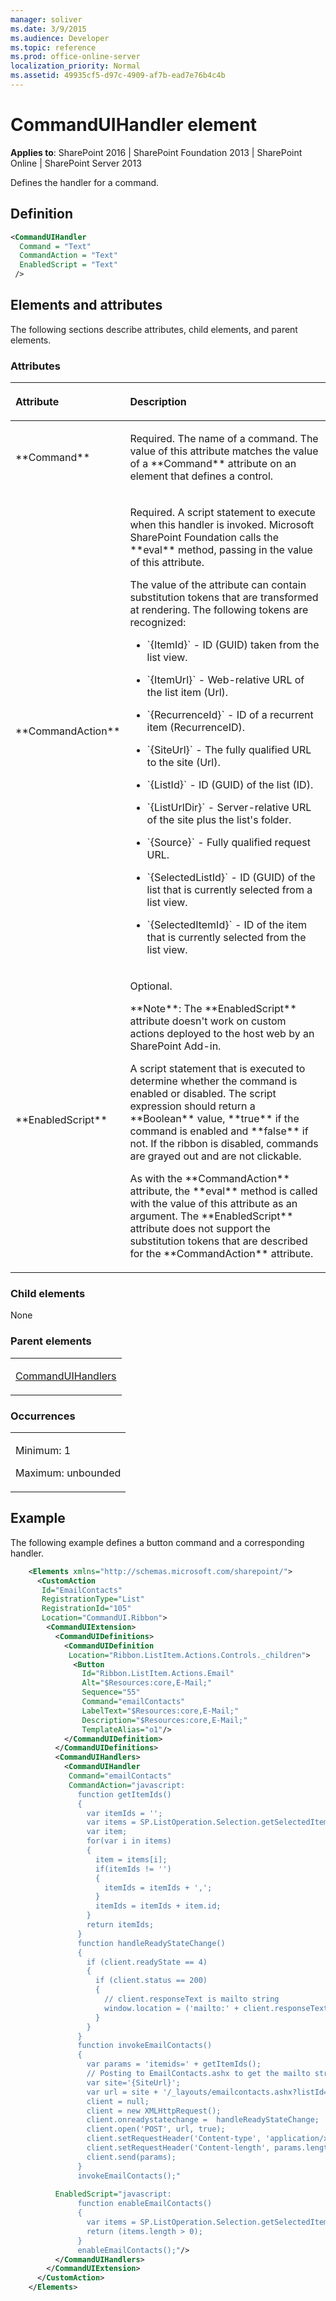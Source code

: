 ```yaml
---
manager: soliver
ms.date: 3/9/2015
ms.audience: Developer
ms.topic: reference
ms.prod: office-online-server
localization_priority: Normal
ms.assetid: 49935cf5-d97c-4909-af7b-ead7e76b4c4b
---
```


# CommandUIHandler element

**Applies to**: SharePoint 2016 | SharePoint Foundation 2013 | SharePoint Online | SharePoint Server 2013

Defines the handler for a command.

## Definition

```XML
<CommandUIHandler
  Command = "Text"
  CommandAction = "Text"
  EnabledScript = "Text"
 />
 ```

## Elements and attributes

The following sections describe attributes, child elements, and parent elements.

### Attributes

<table>
<colgroup>
<col width="20%" />
<col width="80%" />
</colgroup>
<thead>
<tr class="header">
<th align="left"><p>Attribute</p></th>
<th align="left"><p>Description</p></th>
</tr>
</thead>
<tbody>
<tr class="odd">
<td align="left"><p>**Command**</p></td>
<td align="left"><p>Required. The name of a command. The value of this attribute matches the value of a **Command** attribute on an element that defines a control.</p></td>
</tr>
<tr class="even">
<td align="left"><p>**CommandAction**</p></td>
<td align="left"><p>Required. A script statement to execute when this handler is invoked. Microsoft SharePoint Foundation calls the **eval** method, passing in the value of this attribute.</p>
<p>The value of the attribute can contain substitution tokens that are transformed at rendering. The following tokens are recognized:</p>
<ul>
<li><p>`{ItemId}` - ID (GUID) taken from the list view.</p></li>
<li><p>`{ItemUrl}` - Web-relative URL of the list item (<span sdata="cer" target="P:Microsoft.SharePoint.SPListItem.Url"><span class="nolink">Url</span></span>).</p></li>
<li><p>`{RecurrenceId}` - ID of a recurrent item (<span sdata="cer" target="P:Microsoft.SharePoint.SPListItem.RecurrenceID"><span class="nolink">RecurrenceID</span></span>).</p></li>
<li><p>`{SiteUrl}` - The fully qualified URL to the site (<span sdata="cer" target="P:Microsoft.SharePoint.SPWeb.Url"><span class="nolink">Url</span></span>).</p></li>
<li><p>`{ListId}` - ID (GUID) of the list (<span sdata="cer" target="P:Microsoft.SharePoint.SPList.ID"><span class="nolink">ID</span></span>).</p></li>
<li><p>`{ListUrlDir}` - Server-relative URL of the site plus the list's folder.</p></li>
<li><p>`{Source}` - Fully qualified request URL.</p></li>
<li><p>`{SelectedListId}` - ID (GUID) of the list that is currently selected from a list view.</p></li>
<li><p>`{SelectedItemId}` - ID of the item that is currently selected from the list view.</p></li>
</ul></td>
</tr>
<tr class="odd">
<td align="left"><p>**EnabledScript**</p></td>
<td align="left"><p>Optional.</p>
<p>**Note**: The **EnabledScript** attribute doesn't work on custom actions deployed to the host web by an SharePoint Add-in.</p>
<p>A script statement that is executed to determine whether the command is enabled or disabled. The script expression should return a **Boolean** value, **true** if the command is enabled and **false** if not. If the ribbon is disabled, commands are grayed out and are not clickable.</p>
<p>As with the **CommandAction** attribute, the **eval** method is called with the value of this attribute as an argument. The **EnabledScript** attribute does not support the substitution tokens that are described for the **CommandAction** attribute.</p></td>
</tr>
</tbody>
</table>

### Child elements

None

### Parent elements

<table>
<colgroup>
<col width="100%" />
</colgroup>
<tbody>
<tr class="odd">
<td align="left"><p><a href="commanduihandlers-element.md">CommandUIHandlers</a></p></td>
</tr>
</tbody>
</table>

### Occurrences

<table>
<colgroup>
<col width="100%" />
</colgroup>
<tbody>
<tr class="odd">
<td align="left"><p>Minimum: 1</p>
<p>Maximum: unbounded</p></td>
</tr>
</tbody>
</table>

## Example

The following example defines a button command and a corresponding handler.

```XML
    <Elements xmlns="http://schemas.microsoft.com/sharepoint/">
      <CustomAction
       Id="EmailContacts"
       RegistrationType="List"
       RegistrationId="105"
       Location="CommandUI.Ribbon">
        <CommandUIExtension>
          <CommandUIDefinitions>
            <CommandUIDefinition
             Location="Ribbon.ListItem.Actions.Controls._children">
              <Button
                Id="Ribbon.ListItem.Actions.Email"
                Alt="$Resources:core,E-Mail;"
                Sequence="55"
                Command="emailContacts"
                LabelText="$Resources:core,E-Mail;"
                Description="$Resources:core,E-Mail;"
                TemplateAlias="o1"/>
            </CommandUIDefinition>
          </CommandUIDefinitions>
          <CommandUIHandlers>
            <CommandUIHandler
             Command="emailContacts"
             CommandAction="javascript:
               function getItemIds()
               {
                 var itemIds = '';
                 var items = SP.ListOperation.Selection.getSelectedItems();
                 var item;
                 for(var i in items)
                 {
                   item = items[i];
                   if(itemIds != '')
                   {
                     itemIds = itemIds + ',';
                   }
                   itemIds = itemIds + item.id;
                 }
                 return itemIds;
               }
               function handleReadyStateChange()
               {
                 if (client.readyState == 4)
                 {
                   if (client.status == 200) 
                   {
                     // client.responseText is mailto string
                     window.location = ('mailto:' + client.responseText);
                   }
                 }
               }
               function invokeEmailContacts()
               {
                 var params = 'itemids=' + getItemIds(); 
                 // Posting to EmailContacts.ashx to get the mailto string
                 var site='{SiteUrl}'; 
                 var url = site + '/_layouts/emailcontacts.ashx?listId={ListId}';
                 client = null;
                 client = new XMLHttpRequest();
                 client.onreadystatechange =  handleReadyStateChange;
                 client.open('POST', url, true);         
                 client.setRequestHeader('Content-type', 'application/x-www-form-urlencoded');
                 client.setRequestHeader('Content-length', params.length);
                 client.send(params);
               }      
               invokeEmailContacts();"
             
          EnabledScript="javascript:
               function enableEmailContacts()
               {
                 var items = SP.ListOperation.Selection.getSelectedItems();
                 return (items.length > 0);
               }
               enableEmailContacts();"/>
          </CommandUIHandlers>
        </CommandUIExtension>
      </CustomAction>
    </Elements>
```

<br/>







